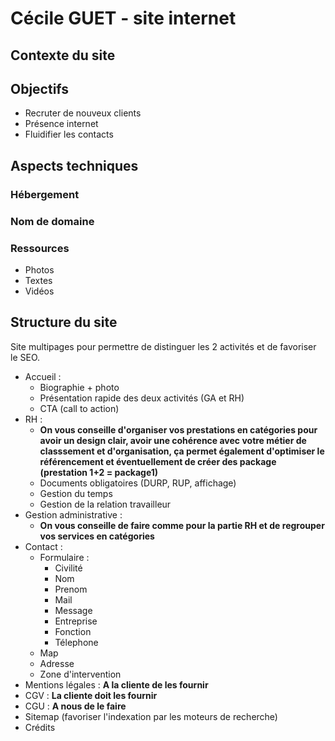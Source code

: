 # Cécile GUET - site internet

## Contexte du site

## Objectifs

- Recruter de nouveux clients
- Présence internet
- Fluidifier les contacts

## Aspects techniques

### Hébergement

### Nom de domaine

### Ressources

- Photos
- Textes
- Vidéos

## Structure du site

Site multipages pour permettre de distinguer les 2 activités et de favoriser le SEO.

- Accueil :   
    - Biographie + photo
    - Présentation rapide des deux activités (GA et RH)
    - CTA (call to action)
- RH :   
    - **On vous conseille d'organiser vos prestations en catégories pour avoir un design clair, avoir une cohérence avec votre métier de classsement et d'organisation, ça permet également d'optimiser le référencement et éventuellement de créer des package (prestation 1+2 = package1)**
    - Documents obligatoires (DURP, RUP, affichage)
    - Gestion du temps
    - Gestion de la relation travailleur
- Gestion administrative :   
    - **On vous conseille de faire comme pour la partie RH et de regrouper vos services en catégories**
- Contact :   
    - Formulaire :   
        - Civilité
        - Nom
        - Prenom
        - Mail
        - Message
        - Entreprise
        - Fonction
        - Télephone
    - Map
    - Adresse
    - Zone d'intervention
- Mentions légales : **A la cliente de les fournir**
- CGV : **La cliente doit les fournir**
- CGU : **A nous de le faire**
- Sitemap (favoriser l'indexation par les moteurs de recherche)
- Crédits
       